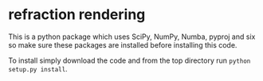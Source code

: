 # refraction rendering

This is a python package which uses SciPy, NumPy, Numba, pyproj and six so make sure these packages are installed before installing this code.

To install simply download the code and from the top directory run `python setup.py install`. 


